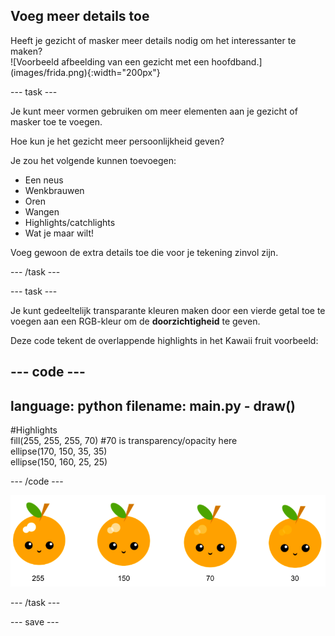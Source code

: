 ## Voeg meer details toe

<div style="display: flex; flex-wrap: wrap">
<div style="flex-basis: 200px; flex-grow: 1; margin-right: 15px;">
Heeft je gezicht of masker meer details nodig om het interessanter te maken? 
</div>
<div>
![Voorbeeld afbeelding van een gezicht met een hoofdband.](images/frida.png){:width="200px"}
</div>
</div>

--- task ---

Je kunt meer vormen gebruiken om meer elementen aan je gezicht of masker toe te voegen.

Hoe kun je het gezicht meer persoonlijkheid geven?

Je zou het volgende kunnen toevoegen:

+ Een neus
+ Wenkbrauwen
+ Oren
+ Wangen
+ Highlights/catchlights
+ Wat je maar wilt!

Voeg gewoon de extra details toe die voor je tekening zinvol zijn.

--- /task ---

--- task ---

Je kunt gedeeltelijk transparante kleuren maken door een vierde getal toe te voegen aan een RGB-kleur om de **doorzichtigheid** te geven.

Deze code tekent de overlappende highlights in het Kawaii fruit voorbeeld:

--- code ---
---
language: python
filename: main.py - draw()
---

  #Highlights    
fill(255, 255, 255, 70) #70 is transparency/opacity here    
ellipse(170, 150, 35, 35)   
ellipse(150, 160, 25, 25)

--- /code ---

![Kawaii fruit afbeelding met highlights bij verschillende doorzichtigheiden: 30, 70, 150, 255. De lagere waarde, 30, is meer doorzichtig en 255 is minder doorzichtig.](images/opacity.png)

--- /task ---

--- save ---
